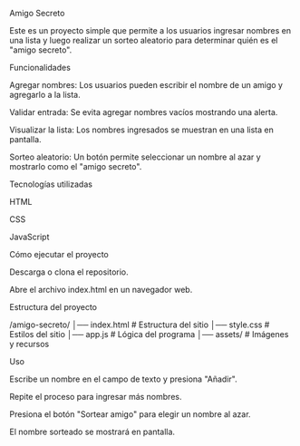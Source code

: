 Amigo Secreto

Este es un proyecto simple que permite a los usuarios ingresar nombres en una lista y luego realizar un sorteo aleatorio para determinar quién es el "amigo secreto".

Funcionalidades

Agregar nombres: Los usuarios pueden escribir el nombre de un amigo y agregarlo a la lista.

Validar entrada: Se evita agregar nombres vacíos mostrando una alerta.

Visualizar la lista: Los nombres ingresados se muestran en una lista en pantalla.

Sorteo aleatorio: Un botón permite seleccionar un nombre al azar y mostrarlo como el "amigo secreto".

Tecnologías utilizadas

HTML

CSS

JavaScript

Cómo ejecutar el proyecto

Descarga o clona el repositorio.

Abre el archivo index.html en un navegador web.

Estructura del proyecto

/amigo-secreto/
│── index.html      # Estructura del sitio
│── style.css       # Estilos del sitio
│── app.js          # Lógica del programa
│── assets/         # Imágenes y recursos

Uso

Escribe un nombre en el campo de texto y presiona "Añadir".

Repite el proceso para ingresar más nombres.

Presiona el botón "Sortear amigo" para elegir un nombre al azar.

El nombre sorteado se mostrará en pantalla.
